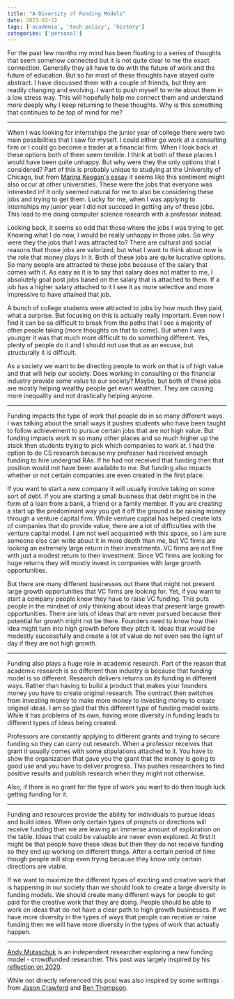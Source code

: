 ```yaml
---
title: "A Diversity of Funding Models"
date: 2021-03-22
tags: ['academia', 'tech policy', 'history']
categories: ['personal']
---
```


For the past few months my mind has been floating to a series of thoughts that seem somehow connected but it is not quite clear to me the exact connection. Generally they all have to do with the future of work and the future of education. But so far most of these thoughts have stayed quite abstract. I have discussed them with a couple of friends, but they are readily changing and evolving. I want to push myself to write about them in a low stress way. This will hopefully help me connect them and understand more deeply why I keep returning to these thoughts. Why is this something that continues to be top of mind for me? 

* * * 

When I was looking for internships the junior year of college there were two main possibilities that I saw for myself. I could either go work at a consulting firm or I could go become a trader at a financial firm. When I look back at these options both of them seem terrible. I think at both of these places I would have been quite unhappy. But why were they the only options that I considered? Part of this is probably unique to studying at the University of Chicago, but from [Marina Keegan's essay](https://yaledailynews.com/blog/2011/09/30/even-artichokes-have-doubts/) it seems like this sentiment might also occur at other universities. These were the jobs that everyone was interested in! It only seemed natural for me to also be considering these jobs and trying to get them. Lucky for me, when I was applying to internships my junior year I did not succeed in getting any of these jobs. This lead to me doing computer science research with a professor instead. 

Looking back, it seems so odd that those where the jobs I was trying to get. Knowing what I do now, I would be really unhappy in those jobs. So why were they the jobs that I was attracted to? There are cultural and social reasons that those jobs are valorized, but what I want to think about now is the role that money plays in it. Both of these jobs are quite lucrative options. So many people are attracted to these jobs because of the salary that comes with it. As easy as it is to say that salary does not matter to me, I absolutely goal post jobs based on the salary that is attached to them. If a job has a higher salary attached to it I see it as more selective and more impressive to have attained that job. 

A bunch of college students were attracted to jobs by how much they paid, what a surprise. But focusing on this is actually really important. Even now I find it can be so difficult to break from the paths that I see a majority of other people taking (more thoughts on that to come). But when I was younger it was that much more difficult to do something different. Yes, plenty of people do it and I should not use that as an excuse, but structurally it is difficult. 

As a society we want to be directing people to work on that is of high value and that will help our society. Does working in consulting or the financial industry provide some value to our society? Maybe, but both of these jobs are mostly helping wealthy people get even wealthier. They are causing more inequality and not drastically helping anyone. 

* * * 

Funding impacts the type of work that people do in so many different ways. I was talking about the small ways it pushes students who have been taught to follow achievement to pursue certain jobs that are not high value. But funding impacts work in so many other places and so much higher up the stack then students trying to pick which companies to work at. I had the option to do CS research because my professor had received enough funding to hire undergrad RAs. If he had not received that funding then that position would not have been available to me. But funding also impacts whether or not certain companies are even created in the first place. 

If you want to start a new company it will usually involve taking on some sort of debt. If you are starting a small business that debt might be in the form of a loan from a bank, a friend or a family member. If you are creating a start up the predominant way you get it off the ground is be raising money through a venture capital firm. While venture capital has helped create lots of companies that do provide value, there are a lot of difficulties with the venture capital model. I am not well acquainted with this space, so I am sure someone else can write about it in more depth than me, but VC firms are looking an extremely large return in their investments. VC firms are not fine with just a modest return to their investment. Since VC firms are looking for huge returns they will mostly invest in companies with large growth opportunities. 

But there are many different businesses out there that might not present large growth opportunities that VC firms are looking for. Yet, if you want to start a company people know they have to raise VC funding. This puts people in the mindset of only thinking about ideas that present large growth opportunities. There are lots of ideas that are never pursued because their potential for growth might not be there. Founders need to know how their idea might turn into high growth before they pitch it. Ideas that would be modestly successfully and create a lot of value do not even see the light of day if they are not high growth. 

* * * 

Funding also plays a huge role in academic research. Part of the reason that academic research is so different than industry is because that funding model is so different. Research delivers returns on its funding in different ways. Rather than having to build a product that makes your founders money you have to create original research. The contract then switches from investing money to make more money to investing money to create original ideas. I am so glad that this different type of funding model exists. While it has problems of its own, having more diversity in funding leads to different types of ideas being created. 

Professors are constantly applying to different grants and trying to secure funding so they can carry out research. When a professor receives that grant it usually comes with some stipulations attached to it. You have to show the organization that gave you the grant that the money is going to good use and you have to deliver progress. This pushes researchers to find positive results and publish research when they might not otherwise. 

Also, if there is no grant for the type of work you want to do then tough luck getting funding for it.

* * *

Funding and resources provide the ability for individuals to pursue ideas and build ideas. When only certain types of projects or directions will receive funding then we are leaving an immense amount of exploration on the table. Ideas that could be valuable are never even explored. At first it might be that people have these ideas but then they do not receive funding so they end up working on different things. After a certain period of time though people will stop even trying because they know only certain directions are viable. 

If we want to maximize the different types of exciting and creative work that is happening in our society than we should look to create a large diversity in funding models. We should create many different ways for people to get paid for the creative work that they are doing. People should be able to work on ideas that do not have a clear path to high growth businesses. If we have more diversity in the types of ways that people can receive or raise funding then we will have more diversity in the types of work that actually happen. 

* * * 

[Andy Mutaschuk](https://andymatuschak.org/) is an independent researcher exploring a new funding model - crowdfunded researcher. This post was largely inspired by his [reflection on 2020](https://andymatuschak.org/2020/).

While not directly referenced this post was also inspired by some writings from [Jason Crawford](https://rootsofprogress.org/posts) and [Ben Thompson](https://stratechery.com/).